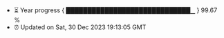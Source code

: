 - ⏳ Year progress { █████████████████████████████▁ } 99.67 %
- ⏰ Updated on Sat, 30 Dec 2023 19:13:05 GMT


